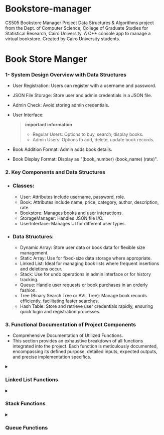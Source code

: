 # Bookstore-manager
CS505 Bookstore Manager Project  Data Structures &amp; Algorithms project from the Dept. of Computer Science, College of Graduate Studies for Statistical Research, Cairo University. A C++ console app to manage a virtual bookstore. Created by Cairo University students.


# Book Store Manger

### 1- System Design Overview with Data Structures
   - User Registration: Users can register with a username and password.

   - JSON File Storage: Store user and admin credentials in a JSON file.

   - Admin Check: Avoid storing admin credentials.

   - User Interface:

       > **important information**
       >
       > - Regular Users: Options to buy, search, display books.
       > - Admin Users: Options to add, delete, update book records.

   - Book Addition Format: Admin adds book details.

   - Book Display Format: Display as "(book_number) (book_name) (rate)".

### 2. Key Components and Data Structures
   - ### Classes:
        - User: Attributes include username, password, role.
        - Book: Attributes include name, price, category, author, description, rate.
        - Bookstore: Manages books and user interactions.
        - StorageManager: Handles JSON file I/O.
        - UserInterface: Manages UI for different user types.
   - ### Data Structures:

        - Dynamic Array: Store user data or book data for flexible size management.
        - Static Array: Use for fixed-size data storage where appropriate.
        - Linked List: Ideal for managing book lists where frequent insertions and deletions occur.
        - Stack: Use for undo operations in admin interface or for history tracking.
        - Queue: Handle user requests or book purchases in an orderly fashion.
        - Tree (Binary Search Tree or AVL Tree): Manage book records efficiently, facilitating faster searches.
        - Hash Table: Store and retrieve user credentials rapidly, ensuring quick login and registration processes.
    
### 3. Functional Documentation of Project Components

 - Comprehensive Documentation of Utilized Functions.
 - This section provides an exhaustive breakdown of all functions integrated into the project. Each function is meticulously documented, encompassing its defined purpose, detailed inputs, expected outputs, and precise implementation specifics.


[//]: # (Linked List Functions)

<details>
  <summary><h3><b>Linked List Functions</b></h3></summary>
   
  <details>
    <summary><i>Constructor</i></summary>
    
   ### LinkedListUtils<L>::LinkedListUtils() 
   - Purpose: Constructor initializing the linked list.
   - Inputs: None.
   - Outputs: None.
   - Initializes pointers head, cursor, and prev to nullptr.

   ### Implementation
   ```C++
   template <class L>
   LinkedListUtils<L>::LinkedListUtils() {
        head = nullptr;
        cursor = nullptr;
        prev = nullptr;
   }
   ```
  </details>
  
  <details>
    <summary><i>isEmpty</i></summary>
    
   ### bool LinkedListUtils<L>::isEmpty() const 
   - Purpose: Checks if the linked list is empty.
   - Inputs: None.
   - Outputs: Boolean indicating whether the list is empty or not.

   ### Implementation
   ```C++
    template <typename L>
    bool LinkedListUtils<L>::isEmpty() const {
       return head == nullptr;
    }
   ```
  </details> 

  <details>
    <summary><i>cursorIsEmpty</i></summary>
    
   ### bool LinkedListUtils<L>::currsorIsEmpty() const 
   - Purpose: Checks if the cursor is empty.
   - Inputs: None.
   - Outputs: Boolean indicating whether the cursor is empty or not.

   ### Implementation
   ```C++
    template <typename L>
    bool LinkedListUtils<L>::currsorIsEmpty() const {
       return cursor == nullptr;
    }
   ```
  </details> 

  <details>
    <summary><i>toFirst</i></summary>
     
   ### void LinkedListUtils<L>::toFirst()
   - Purpose: Moves the cursor to the beginning of the list.
   - Inputs: None.
   - Outputs: None.
       
   ### Implementation
   ```C++
    template <typename L>
    void LinkedListUtils<L>::toFirst() {
       cursor = head;
       prev = nullptr;
    }
   ```
  </details>

  <details>
    <summary><i>atFirst</i></summary>
     
   ### bool LinkedListUtils<L>::atFirst() const
   - Purpose: Checks if the cursor is at the beginning of the list.
   - Inputs: None.
   - Outputs: Boolean indicating if the cursor is at the beginning.
       
   ### Implementation
   ```C++
    template <typename L>
    bool LinkedListUtils<L>::atFirst() const {
        return cursor == head;
    }
   ```
  </details>

  <details>
    <summary><i>advance</i></summary>
     
   ### void LinkedListUtils<L>::advance()
   - Purpose: Moves the cursor to the next node in the list.
   - Inputs: None.
   - Outputs: None.
       
   ### Implementation
   ```C++
    template <typename L>
    void LinkedListUtils<L>::advance() {
       prev = cursor;
       cursor = cursor->next;
    }
   ```
  </details>

  <details>
    <summary><i>toEnd</i></summary>
     
   ### void LinkedListUtils<L>::toEnd()
   - Purpose: Moves the cursor to the end of the list.
   - Inputs: None.
   - Outputs: None.
       
   ### Implementation
   ```C++
    template <typename L>
    void LinkedListUtils<L>::toEnd() {
       toFirst();
       if (!isEmpty()) {
           while (cursor->next != nullptr)
               advance();
       }
   }
   ```
  </details>

  <details>
    <summary><i>atEnd</i></summary>
     
   ### bool LinkedListUtils<L>::atEnd() const
   - Purpose: Checks if the cursor is at the end of the list.
   - Inputs: None.
   - Outputs: Boolean indicating if the cursor is at the end.
       
   ### Implementation
   ```C++
    template <typename L>
    bool LinkedListUtils<L>::atEnd() const {
    if (isEmpty())
        return true;
    else if (currsorIsEmpty())
        return false;
    else
        return cursor->next == nullptr;
    }
   ```
  </details>

  <details>
    <summary><i>retrieveData</i></summary>
     
   ### void LinkedListUtils<L>::retrieveData(L& d) const
   - Purpose: Retrieves data from the current node.
   - Inputs: Reference to store retrieved data.
   - Outputs: None.
       
   ### Implementation
   ```C++
    template <typename L>
    void LinkedListUtils<L>::retrieveData(L& d) const {
        d = cursor->data;
    }
   ```
  </details>

  <details>
    <summary><i>retrieveData</i></summary>
     
   ### void LinkedListUtils<L>::retrieveData(L &d, int &k) const
   - Purpose: Retrieves data and key from the current node.
   - Inputs: References to store retrieved data and key.
   - Outputs: None.
       
   ### Implementation
   ```C++
    template <typename L>
    void LinkedListUtils<L>::retrieveData(L &d, int &k) const {
       d = cursor->data;
       k = cursor->key;
    }
   ```
  </details>

  <details>
    <summary><i>retrieveKey</i></summary>
     
   ### void LinkedListUtils<L>::retrieveKey(int &k) const
   - Purpose: Retrieves key from the current node.
   - Inputs: Reference to store retrieved key.
   - Outputs: None.
       
   ### Implementation
   ```C++
    template <typename L>
    void LinkedListUtils<L>::retrieveKey(int &k) const {
       k = cursor->key;
    }
   ```
  </details>

   <details>
    <summary><i>updateData</i></summary>
     
   ### void LinkedListUtils<L>::updateData(const L &d)
   - Purpose: Updates the data of the current node.
   - Inputs: New data to update.
   - Outputs: None.
       
   ### Implementation
   ```C++
    template <typename L>
    void LinkedListUtils<L>::updateData(const L &d) {
       cursor->data = d;
    }
   ```
  </details>

   <details>
    <summary><i>listSize</i></summary>
     
   ### int LinkedListUtils<L>::listSize() const
   - Purpose: Computes the size of the linked list.
   - Inputs: None.
   - Outputs: Integer representing the size of the list.
       
   ### Implementation
   ```C++
    template <typename L>
    int LinkedListUtils<L>::listSize() const {
        int count = 0;
        Node* temp = head;
        while (temp != nullptr) {
            count++;
            temp = temp->next;
        }
        return count;
    }
   ```
  </details>

   <details>
    <summary><i>insertFirst</i></summary>
     
   ### void LinkedListUtils<L>::insertFirst(const int &k, const L &d)
   - Purpose: Inserts a new node at the beginning of the list.
   - Inputs: Key and data for the new node.
   - Outputs: None.
       
   ### Implementation
   ```C++
    template <typename L>
    void LinkedListUtils<L>::insertFirst(const int &k, const L &d) {
        Node* temp = new Node;
        temp->key = k;
        temp->data = d;

        temp->next = head;

        head = temp;
        cursor = head;
        prev = nullptr;
    }
   ```
  </details>

   <details>
    <summary><i>insertAfter</i></summary>
     
   ### void LinkedListUtils<L>::insertAfter(const int &k, const L &d)
   - Purpose: Inserts a new node after the current node.
   - Inputs: Key and data for the new node.
   - Outputs: None.
       
   ### Implementation
   ```C++
    template <typename L>
    void LinkedListUtils<L>::insertAfter(const int &k, const L &d) {
        Node* temp = new Node;
        temp->key = k;
        temp->data = d;

        temp->next = cursor->next;
        cursor->next = temp;

        prev = cursor;
        cursor = temp;
    }
   ```
  </details>

  <details>
    <summary><i>insertBefore</i></summary>
     
   ### void LinkedListUtils<L>::insertBefore(const int &k, const L &d)
   - Purpose: Inserts a new node before the current node.
   - Inputs: Key and data for the new node.
   - Outputs: None.
       
   ### Implementation
   ```C++
    template <typename L>
    template <typename L>
    void LinkedListUtils<L>::insertBefore(const int &k, const L &d) {
        Node* temp = new Node;
        temp->key = k;
        temp->data = d;

        temp->next = cursor;
        prev->next = temp;

        cursor = temp;
    }
   ```
  </details>

  <details>
    <summary><i>insertEnd</i></summary>
     
   ### void LinkedListUtils<L>::insertEnd(const int &k, const L &d)
   - Purpose: Inserts a new node at the end of the list.
   - Inputs: Key and data for the new node.
   - Outputs: None.
       
   ### Implementation
   ```C++
    template <typename L>
    void LinkedListUtils<L>::insertEnd(const int &k, const L &d) {
        if (isEmpty())
            insertFirst(k, d);
        else {
            toEnd();
            insertAfter(k, d);
        }
    }
   ```
  </details>

  <details>
    <summary><i>deleteNode</i></summary>
     
   ### void LinkedListUtils<L>::deleteNode(const int &key)
   - Purpose: Deletes a node with a specified key from the list.
   - Inputs: Key of the node to be deleted.
   - Outputs: None.
       
   ### Implementation
   ```C++
    template <typename L>
    void LinkedListUtils<L>::deleteNode(const int &key) {
       // Node* temp = head;
       // Node* prev = nullptr;
       toFirst();
       // Case: List is empty
       if (cursor == nullptr) return;
   
       // Case: Node to delete is head
       if (cursor != nullptr && cursor->key == key) {
           head = cursor->next;   // Changed head
           delete cursor;         // free old head
           return;
       }
   
       // Search for the key to be deleted
       while (cursor != nullptr && cursor->key != key) {
           prev = cursor;
           cursor = cursor->next;
       }
   
       // If key was not present in linked list
       if (cursor == nullptr) return;
   
       // Unlink the node from linked list
       prev->next = cursor->next;
       delete cursor;
    }
   ```
  </details>

   <details>
    <summary><i>deleteNode</i></summary>
     
   ### void LinkedListUtils<L>::deleteNode()
   - Purpose: Deletes the current node.
   - Inputs: None.
   - Outputs: None.
       
   ### Implementation
   ```C++
    template <typename L>
    void LinkedListUtils<L>::deleteNode() {
      Node* temp;
      
      if (!currsorIsEmpty()){
          if (atFirst()) {
              temp = cursor;
              cursor = cursor->next;
              head = cursor;
              delete temp;
          } else {
              temp = cursor;
              cursor = cursor->next;
              prev->next = cursor;
              delete temp;
          }
      }
    }
   ```
  </details>

  <details>
    <summary><i>deleteFirst</i></summary>
     
   ### void LinkedListUtils<L>::deleteFirst()
   - Purpose: Deletes the first node in the list.
   - Inputs: None.
   - Outputs: None.
       
   ### Implementation
   ```C++
    template <typename L>
    void LinkedListUtils<L>::deleteFirst() {
      if (!isEmpty()) {
          toFirst();
          deleteNode();
      }
    }
   ```
  </details>

  <details>
    <summary><i>deleteEnd</i></summary>
     
   ### void LinkedListUtils<L>::deleteEnd()
   - Purpose: Deletes the last node in the list.
   - Inputs: None.
   - Outputs: None.
       
   ### Implementation
   ```C++
    template <typename L>
    void LinkedListUtils<L>::deleteEnd() {
      if (!isEmpty()) {
          toEnd();
          deleteNode();
      }
    }
   ```
  </details>

   <details>
    <summary><i>makeListEmpty</i></summary>
     
   ### void LinkedListUtils<L>::makeListEmpty()
   - Purpose: Empties the entire linked list.
   - Inputs: None.
   - Outputs: None.
       
   ### Implementation
   ```C++
    template <typename L>
   void LinkedListUtils<L>::makeListEmpty() {
      toFirst();
      while (!isEmpty())
          deleteNode();
   }
   ```
  </details>

<details>
    <summary><i>search</i></summary>
     
   ### bool LinkedListUtils<L>::search(const int &k)
   - Purpose: Searches for a node with a specified key in the list.
   - Inputs: Key to search for.
   - Outputs: Boolean indicating if the key was found.
       
   ### Implementation
   ```C++
    template <typename L>
   bool LinkedListUtils<L>::search(const int &k) {
      bool found = false;
      toFirst();
      while (!found && cursor != nullptr) {
          if (cursor->key == k)
              found = true;
          else
              advance();
      }
      return found;
   }
   ```
  </details>

  <details>
    <summary><i>orderInsert</i></summary>
     
   ### void LinkedListUtils<L>::orderInsert(const int &k, const L &d)
   - Purpose: Inserts a node in ascending order based on the key.
   - Inputs:  Key and data for the new node.
   - Outputs: None.
       
   ### Implementation
   ```C++
    template <typename L>
    void LinkedListUtils<L>::orderInsert(const int &k, const L &d) {
      toFirst();
      while (cursor != nullptr && cursor->key < k)
          advance();
      if (prev == nullptr)
          insertFirst(k, d);
      else
          insertBefore(k, d);
    }
   ```
  </details>

   <details>
    <summary><i>traverse</i></summary>
     
   ### void LinkedListUtils<L>::traverse()
   - Purpose: Traverses the list and prints the keys of all nodes.
   - Inputs:  None.
   - Outputs: None.
       
   ### Implementation
   ```C++
    template <typename L>
    void LinkedListUtils<L>::traverse() {
      toFirst();
      while (!currsorIsEmpty()) {
          cout << cursor->key; //<< " " << cursor->data << endl;
          advance();
      }
    }
   ```
  </details>

  <details>
       <summary><i>Destructor</i></summary>
        
   ### LinkedListUtils<L>::~LinkedListUtils()
   - Purpose: Destructor to free memory by making the list empty.
   - Inputs:  None.
   - Outputs: None.
          
   ### Implementation
   ```C++
      template <typename L>
      LinkedListUtils<L>::~LinkedListUtils() {
         makeListEmpty();
      }
   ```
   </details>
 
</details>

[//]: # (Stack Functions)

<details>
  <summary><h3><b>Stack Functions</b></h3></summary>
   
  <details>
    <summary><i>Constructor</i></summary>
    
   ### StackUtils<T>::StackUtils(int size) 
   - Purpose: Constructor for the Stack class with an argument specifying the size of the stack.
   - Inputs: Size of the stack.
   - Outputs: None.

   ### Implementation
   ```C++
   template <typename T>
   StackUtils<T>::StackUtils(int size) {
       stack_size = size;
       top = -1; /* top is -1 at the beginning */
       count = 0;
       stack = new T[stack_size];
   }
   ```
  </details>

  <details>
    <summary><i>Copy Constructor</i></summary>
    
   ### StackUtils<T>::StackUtils(const StackUtils<T> &original)
   - Purpose: Copy constructor to copy the original stack to a new one without changing the original stack.
   - Inputs: The original stack to be copied.
   - Outputs: None.

   ### Implementation
   ```C++
   template <typename T>
   StackUtils<T>::StackUtils(const StackUtils<T> &original) {
       stack_size = original.stack_size;
       top = original.top;
       count = original.count;
       stack = new T[stack_size]; /* allocate memory for the new stack */
       for (int i = 0; i <= stack_size; i++)
           stack[i] = original.stack[i];
   }
   ```
  </details>

  <details>
    <summary><i>push</i></summary>
    
   ### void StackUtils<T>::push(T data)
   - Purpose: Pushes a new element onto the stack.
   - Inputs: The new element to be pushed.
   - Outputs: None.

   ### Implementation
   ```C++
   template <typename T>
   void StackUtils<T>::push(T data) {
       if (stackIsFull()) {
           cout << "Stack is full\n";
       }
       else {
           /* we must ++ before assigning because top is -1 at the beginning */
           stack[++top] = data;
           count++;
       }
   }
   ```
  </details>

  <details>
    <summary><i>pop</i></summary>
    
   ### void StackUtils<T>::pop(T &data)
   - Purpose: Pops an element from the stack.
   - Inputs: Reference to store the popped element.
   - Outputs: None.

   ### Implementation
   ```C++
   template <typename T>
   void StackUtils<T>::pop(T &data) {
       if (stackIsEmpty()) {
           cout << "Stack is empty\n";
       }
       else {
           data = stack[top--];
           count--;
       }
   }
   ```
  </details>

  <details>
    <summary><i>stackTop</i></summary>
    
   ### void StackUtils<T>::stackTop(T &data) const
   - Purpose: Retrieves the top element of the stack without removing it.
   - Inputs: Reference to store the top element.
   - Outputs: None.

   ### Implementation
   ```C++
   template <typename T>
   void StackUtils<T>::stackTop(T &data) const {
       if (stackIsEmpty())
           cout << "Stack Underflow";
       else
           data = stack[top];
   }
   ```
  </details>

   <details>
    <summary><i>stackIsEmpty</i></summary>
    
   ### bool StackUtils<T>::stackIsEmpty() const
   - Purpose: Checks if the stack is empty.
   - Inputs:  None.
   - Outputs: Boolean indicating if the stack is empty.

   ### Implementation
   ```C++
   template <typename T>
   bool StackUtils<T>::stackIsEmpty() const {
       return top < 0; // or return (top == -1);
   }
   ```
  </details>

   <details>
    <summary><i>stackIsFull</i></summary>
    
   ### bool StackUtils<T>::stackIsFull() const
   - Purpose: Checks if the stack is full.
   - Inputs:  None.
   - Outputs: Boolean indicating if the stack is full.

   ### Implementation
   ```C++
   template <typename T>
   bool StackUtils<T>::stackIsFull() const {
       return (top >= (stack_size - 1)); // or return (top == stack_size - 1);
   }
   ```
  </details>

   <details>
    <summary><i>stackSize</i></summary>
    
   ### int StackUtils<T>::stackSize()
   - Purpose: Retrieves the size of the stack (number of elements).
   - Inputs:  None.
   - Outputs: Integer representing the size of the stack.

   ### Implementation
   ```C++
   template <typename T>
   int StackUtils<T>::stackSize() {
       return count;
   }
   ```
  </details>

  <details>
    <summary><i>Destructor</i></summary>
    
   ### StackUtils<T>::~StackUtils()
   - Purpose: Destructor to delete the stack from memory after program execution.
   - Inputs:  None.
   - Outputs: None.

   ### Implementation
   ```C++
   template <typename T>
   StackUtils<T>::~StackUtils() {
       delete [] stack;
   }
   ```
  </details>
   
</details>


[//]: # (Book Functions)



[//]: # (Queue Functions)


<details>
  <summary><h3><b>Queue Functions</b></h3></summary>
   
  <details>
    <summary><i>Constructor</i></summary>
    
   ### QueueUtils<T>::QueueUtils(int size) 
   - Purpose: Constructor for QueueUtils class.
   - Inputs: Size of the queue.
   - Outputs: None.

   ### Implementation
   ```C++
    template <typename T>
    QueueUtils<T>::QueueUtils(int size) {
        this->size = size;
        queue = new T[size];
        front = 0;
        rear = -1;
        count = 0;
    }
   ```
  </details>

   <details>
    <summary><i>Destructor</i></summary>
    
   ### QueueUtils<T>::~QueueUtils()
   - Purpose: Destructor for QueueUtils class.
   - Inputs: None.
   - Outputs: None.

   ### Implementation
   ```C++
     template <typename T>
     QueueUtils<T>::~QueueUtils() {
         delete[] queue;
     }
   ```
  </details>

   <details>
    <summary><i>Copy constructor</i></summary>
    
   ### QueueUtils<T>::QueueUtils(const QueueUtils<T> &q)
   - Purpose: Copy constructor for QueueUtils class.
   - Inputs: Another QueueUtils object.
   - Outputs: None.

   ### Implementation
   ```C++
       template <typename T>
       QueueUtils<T>::QueueUtils(const QueueUtils<T> &q) {
           size = q.size;
           queue = new T[size];
           front = q.front;
           rear = q.rear;
           count = q.count;
           for (int i = 0; i < size; i++) {
               queue[i] = q.queue[i];
           }
       }
   ```
  </details>

  <details>
    <summary><i>enqueue</i></summary>
    
   ### void QueueUtils<T>::enqueue(T item)
   - Purpose: Adds an element to the queue.
   - Inputs: Element to be added.
   - Outputs: None.

   ### Implementation
   ```C++
       template <typename T>
       void QueueUtils<T>::enqueue(T item) {
           if (isFull()) {
               std::cout << "Queue is full" << std::endl;
               return;
           }
           rear = (rear + 1) % size;
           queue[rear] = item;
           count++;
       }
   ```
  </details>

  <details>
    <summary><i>dequeue</i></summary>
    
   ### T QueueUtils<T>::dequeue()
   - Purpose: Removes and returns the element from the front of the queue.
   - Inputs: None.
   - Outputs: Element removed from the queue (default value if empty).

   ### Implementation
   ```C++
       template <typename T>
       T QueueUtils<T>::dequeue() {
           if (isEmpty()) {
               std::cout << "Queue is empty" << std::endl;
               return T(); // Return default value of T
           }
           T item = queue[front];
           front = (front + 1) % size;
           count--;
           return item;
       }
   ```
  </details>

   <details>
    <summary><i>isEmpty</i></summary>
    
   ### bool QueueUtils<T>::isEmpty() const
   - Purpose: Checks if the queue is empty.
   - Inputs: None.
   - Outputs: Boolean indicating if the queue is empty.

   ### Implementation
   ```C++
          template <typename T>
          bool QueueUtils<T>::isEmpty() const {
              return count == 0;
          }
   ```
  </details>

   <details>
    <summary><i>isFull</i></summary>
    
   ### bool QueueUtils<T>::isFull() const
   - Purpose: Checks if the queue is full.
   - Inputs: None.
   - Outputs: Boolean indicating if the queue is full.

   ### Implementation
   ```C++
       template <typename T>
       bool QueueUtils<T>::isFull() const {
           return count == size;
       }
   ```
  </details>

  <details>
    <summary><i>display</i></summary>
    
   ### void QueueUtils<T>::display() const
   - Purpose: Displays the elements in the queue.
   - Inputs: None.
   - Outputs: None (prints queue elements if not empty).

   ### Implementation
   ```C++
       template <typename T>
       void QueueUtils<T>::display() const {
           if (isEmpty()) {
               std::cout << "Queue is empty" << std::endl;
               return;
           }
           std::cout << "Queue: ";
           for (int i = front; i != rear; i = (i + 1) % size) {
               std::cout << queue[i] << " ";
           }
           std::cout << queue[rear] << std::endl;
       }
   ```
  </details>


 <details>
    <summary><i>getMax</i></summary>
    
   ### T QueueUtils<T>::getMax()
   - Purpose: Retrieves the maximum element in the queue.
   - Inputs: None.
   - Outputs: The maximum element in the queue.

   ### Implementation
   ```C++
       template <typename T>
       T QueueUtils<T>::getMax() {
           if (isEmpty()) {
               throw std::runtime_error("Queue is empty");
           }
      
           T maxElement = queue[front];
           for (int i = front; i != rear; i = (i + 1) % size) {
               if (queue[i] > maxElement) {
                   maxElement = queue[i];
               }
           }
      
           // Check the rear element
           if (queue[rear] > maxElement) {
               maxElement = queue[rear];
           }
      
           return maxElement;
       }
   ```
  </details>


  
   
</details>










